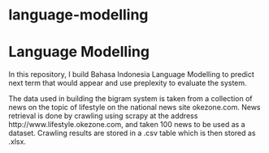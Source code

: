 # language-modelling
<h1>Language Modelling</h1>
<p>In this repository, I build Bahasa Indonesia Language Modelling to predict next term that would appear and use preplexity to
evaluate the system.
</p>
<p>The data used in building the bigram system is taken from a collection of news on the topic of lifestyle on the national news site okezone.com. News retrieval is done by crawling using scrapy at the address http://www.lifestyle.okezone.com, and taken 100 news to be used as a dataset. Crawling results are stored in a .csv table which is then stored as .xlsx.</p>
